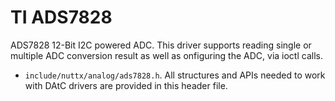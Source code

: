 TI ADS7828
==========

ADS7828 12-Bit I2C powered ADC. This driver supports reading single or
multiple ADC conversion result as well as onfiguring the ADC, via ioctl
calls.

-   `include/nuttx/analog/ads7828.h`. All structures and APIs needed to
    work with DAtC drivers are provided in this header file.
